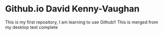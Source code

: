 # Github.io David Kenny-Vaughan
This is my first repository, I am learning to use Github!!
This is merged from my desktop
test complete 
